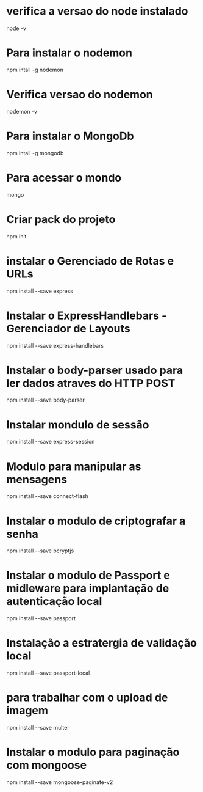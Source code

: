 # verifica a versao do node instalado
node -v

# Para instalar o nodemon
npm intall -g nodemon

# Verifica versao do nodemon
nodemon -v

# Para instalar o MongoDb
npm intall -g mongodb

# Para acessar o mondo
mongo

# Criar pack do projeto
npm init

# instalar o Gerenciado de Rotas e URLs
npm install --save express

# Instalar o ExpressHandlebars - Gerenciador de Layouts
npm install --save express-handlebars

# Instalar o body-parser usado para ler dados atraves do HTTP POST
npm install --save body-parser

# Instalar mondulo de sessão
npm install --save express-session

# Modulo para manipular as mensagens
npm install --save connect-flash

# Instalar o modulo de criptografar a senha
npm install --save bcryptjs

# Instalar o modulo de Passport e midleware para implantação de autenticação local
npm install --save passport

# Instalação a estratergia de validação local
npm install --save passport-local


# para trabalhar com o upload de imagem
npm install --save multer

# Instalar o modulo para paginação com mongoose
npm install --save mongoose-paginate-v2
